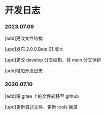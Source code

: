 # 开发日志
### 2023.07.09
[add]更改文件结构

[upd]发布 2.0.0.Beta.01 版本

[upd]更改 develop 分支结构，将 main 分支保护

[add]增加开发日志

### 2020.07.10
[add]将 gitee 上的文件转移至 github

[upd]更新自述文件、更新 tools 目录
